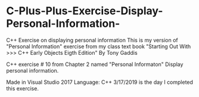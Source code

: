 # C-Plus-Plus-Exercise-Display-Personal-Information-
C++ Exercise on displaying personal information 
This is my version of "Personal Information" exercise from my class text book 
"Starting Out With >>> C++ Early Objects Eigth Edition" By Tony Gaddis

C++ exercise # 10 from Chapter 2 named "Personal Informaton"
Display personal information.  

Made in Visual Studio 2017
Language: C++
3/17/2019 is the day I completed this exercise.
